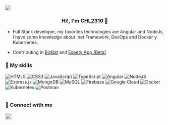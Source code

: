 <img src="https://i.ibb.co/FKcntzx/banner.png">
<h3 align="center">
Hi!,  I'm <a href="https://github.com/CHL2310" target="_blank" rel="noreferrer">CHL2310</a> 👋
</h3>

- Full Stack developer, my favorites technologies are Angular and NodeJs, I have some knowledge about .net Framework,  DevOps and Docker y Kubernetes.

- Contributing  in [BizBat](https://www.bizbatmusic.com/) and  [Eseety App (Beta)](http://eseety.com/)

### 👀 My skills

![HTML5](https://img.shields.io/badge/html5-%23E34F26.svg?style=for-the-badge&logo=html5&logoColor=white) ![CSS3](https://img.shields.io/badge/css3-%231572B6.svg?style=for-the-badge&logo=css3&logoColor=white) ![JavaScript](https://img.shields.io/badge/javascript-%23323330.svg?style=for-the-badge&logo=javascript&logoColor=%23F7DF1E) ![TypeScript](https://img.shields.io/badge/typescript-%23007ACC.svg?style=for-the-badge&logo=typescript&logoColor=white) ![Angular](https://img.shields.io/badge/angular-%23DD0031.svg?style=for-the-badge&logo=angular&logoColor=white) ![NodeJS](https://img.shields.io/badge/node.js-6DA55F?style=for-the-badge&logo=node.js&logoColor=white) ![Express.js](https://img.shields.io/badge/express.js-%23404d59.svg?style=for-the-badge&logo=express&logoColor=%2361DAFB) ![MongoDB](https://img.shields.io/badge/MongoDB-%234ea94b.svg?style=for-the-badge&logo=mongodb&logoColor=white) ![MySQL](https://img.shields.io/badge/mysql-%2300f.svg?style=for-the-badge&logo=mysql&logoColor=white) ![Firebase](https://img.shields.io/badge/firebase-%23039BE5.svg?style=for-the-badge&logo=firebase) ![Google Cloud](https://img.shields.io/badge/GoogleCloud-%234285F4.svg?style=for-the-badge&logo=google-cloud&logoColor=white) ![Docker](https://img.shields.io/badge/docker-%230db7ed.svg?style=for-the-badge&logo=docker&logoColor=white) ![Kubernetes](https://img.shields.io/badge/kubernetes-%23326ce5.svg?style=for-the-badge&logo=kubernetes&logoColor=white) 	![Postman](https://img.shields.io/badge/Postman-FF6C37?style=for-the-badge&logo=postman&logoColor=white)

<img src="https://komarev.com/ghpvc/?username=chl2310&color=blue" alt=""/>

### 👀 Connect with me

<a href="https://www.linkedin.com/in/claudio-hernandez-563b05162/"  target="_blank"><img align="left" src="https://cdn-icons.flaticon.com/png/512/3536/premium/3536505.png?token=exp=1646331658~hmac=2074ca6cbba69fd173a9fb4f9cf76282" alt="icon | LinkedIn" width="21px"/></a>
